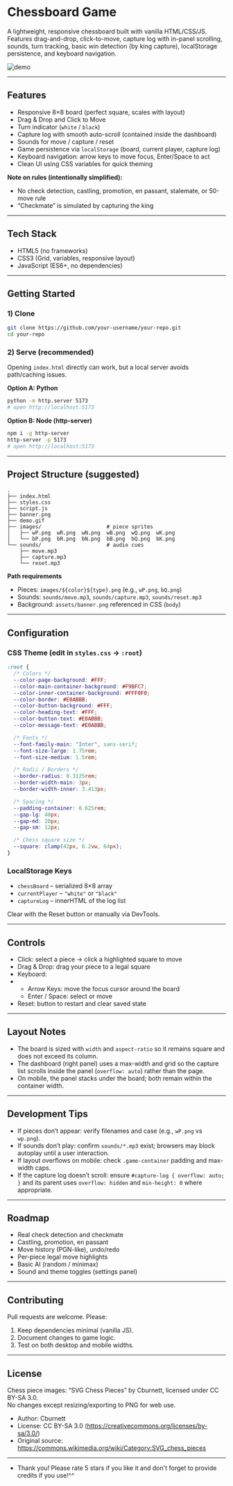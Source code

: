 # Chessboard Game

A lightweight, responsive chessboard built with vanilla HTML/CSS/JS.
Features drag-and-drop, click-to-move, capture log with in-panel scrolling, sounds, turn tracking, basic win detection (by king capture), localStorage persistence, and keyboard navigation.

![demo](./demo.gif)

---

## Features

- Responsive 8×8 board (perfect square, scales with layout)
- Drag & Drop and Click to Move
- Turn indicator (`white` / `black`)
- Capture log with smooth auto-scroll (contained inside the dashboard)
- Sounds for move / capture / reset
- Game persistence via `localStorage` (board, current player, capture log)
- Keyboard navigation: arrow keys to move focus, Enter/Space to act
- Clean UI using CSS variables for quick theming

**Note on rules (intentionally simplified):**
- No check detection, castling, promotion, en passant, stalemate, or 50-move rule
- “Checkmate” is simulated by capturing the king

---

## Tech Stack

- HTML5 (no frameworks)
- CSS3 (Grid, variables, responsive layout)
- JavaScript (ES6+, no dependencies)

---

## Getting Started

### 1) Clone

```bash
git clone https://github.com/your-username/your-repo.git
cd your-repo
````

### 2) Serve (recommended)

Opening `index.html` directly can work, but a local server avoids path/caching issues.

**Option A: Python**

```bash
python -m http.server 5173
# open http://localhost:5173
```

**Option B: Node (http-server)**

```bash
npm i -g http-server
http-server -p 5173
# open http://localhost:5173
```

---

## Project Structure (suggested)

```
.
├── index.html
├── styles.css
├── script.js
├── banner.png
├── demo.gif
├── images/                     # piece sprites
│   ├── wP.png  wR.png  wN.png  wB.png  wQ.png  wK.png
│   └── bP.png  bR.png  bN.png  bB.png  bQ.png  bK.png
└── sounds/                     # audio cues
    ├── move.mp3
    ├── capture.mp3
    └── reset.mp3
```

**Path requirements**

* Pieces: `images/${color}${type}.png` (e.g., `wP.png`, `bQ.png`)
* Sounds: `sounds/move.mp3`, `sounds/capture.mp3`, `sounds/reset.mp3`
* Background: `assets/banner.png` referenced in CSS (`body`)

---

## Configuration

### CSS Theme (edit in `styles.css` → `:root`)

```css
:root {
  /* Colors */
  --color-page-background: #FFF;
  --color-main-container-background: #F9BFC7;
  --color-inner-container-background: #FFF0F0;
  --color-border: #E0ABBB;
  --color-button-background: #FFF;
  --color-heading-text: #FFF;
  --color-button-text: #E0ABBB;
  --color-message-text: #E0ABBB;

  /* Fonts */
  --font-family-main: "Inter", sans-serif;
  --font-size-large: 1.75rem;
  --font-size-medium: 1.5rem;

  /* Radii / Borders */
  --border-radius: 0.3125rem;
  --border-width-main: 3px;
  --border-width-inner: 3.413px;

  /* Spacing */
  --padding-container: 0.625rem;
  --gap-lg: 40px;
  --gap-md: 20px;
  --gap-sm: 12px;

  /* Chess square size */
  --square: clamp(42px, 6.2vw, 64px);
}
```

### LocalStorage Keys

* `chessBoard` – serialized 8×8 array
* `currentPlayer` – `"white"` or `"black"`
* `captureLog` – innerHTML of the log list

Clear with the Reset button or manually via DevTools.

---

## Controls

* Click: select a piece → click a highlighted square to move
* Drag & Drop: drag your piece to a legal square
* Keyboard:
* 
  * Arrow Keys: move the focus cursor around the board
  * Enter / Space: select or move
* Reset: button to restart and clear saved state

---

## Layout Notes

* The board is sized with `width` and `aspect-ratio` so it remains square and does not exceed its column.
* The dashboard (right panel) uses a max-width and grid so the capture list scrolls inside the panel (`overflow: auto`) rather than the page.
* On mobile, the panel stacks under the board; both remain within the container width.

---

## Development Tips

* If pieces don’t appear: verify filenames and case (e.g., `wP.png` vs `wp.png`).
* If sounds don’t play: confirm `sounds/*.mp3` exist; browsers may block autoplay until a user interaction.
* If layout overflows on mobile: check `.game-container` padding and max-width caps.
* If the capture log doesn’t scroll: ensure `#capture-log { overflow: auto; }` and its parent uses `overflow: hidden` and `min-height: 0` where appropriate.

---

## Roadmap

* Real check detection and checkmate
* Castling, promotion, en passant
* Move history (PGN-like), undo/redo
* Per-piece legal move highlights
* Basic AI (random / minimax)
* Sound and theme toggles (settings panel)

---

## Contributing

Pull requests are welcome. Please:

1. Keep dependencies minimal (vanilla JS).
2. Document changes to game logic.
3. Test on both desktop and mobile widths.

---

## License

Chess piece images: “SVG Chess Pieces” by Cburnett, licensed under CC BY-SA 3.0.  
No changes except resizing/exporting to PNG for web use.

- Author: Cburnett
- License: CC BY-SA 3.0 (https://creativecommons.org/licenses/by-sa/3.0/)
- Original source: https://commons.wikimedia.org/wiki/Category:SVG_chess_pieces

---

* Thank you! Please rate 5 stars if you like it and don't forget to provide credits if you use!^^
